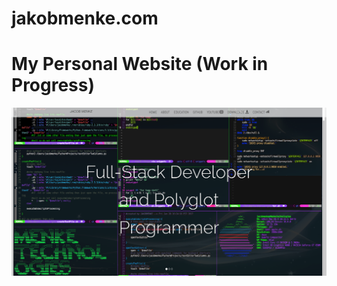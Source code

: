 # jakobmenke.com





# My Personal Website (Work in Progress)


![index.html screenshot](/index.png)
